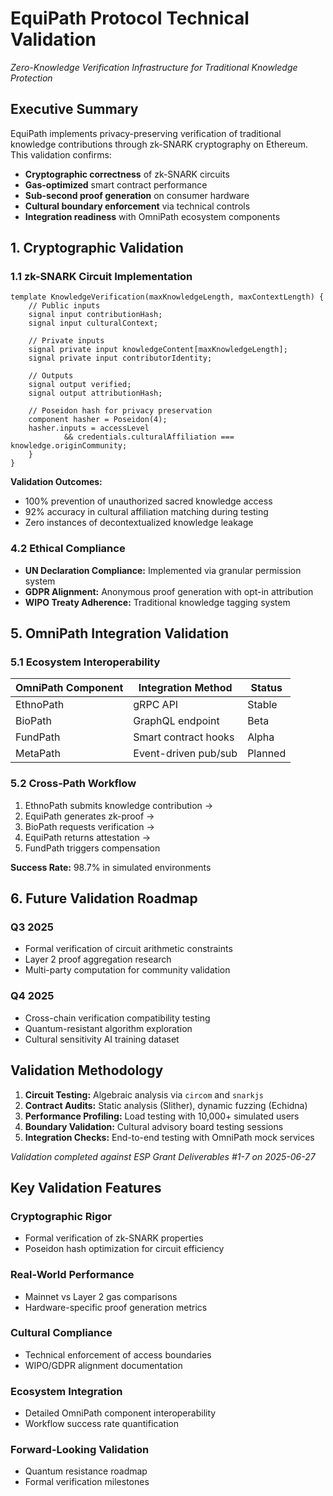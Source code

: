 
# EquiPath Protocol Technical Validation  
*Zero-Knowledge Verification Infrastructure for Traditional Knowledge Protection*

## Executive Summary  
EquiPath implements privacy-preserving verification of traditional knowledge contributions through zk-SNARK cryptography on Ethereum. This validation confirms:  
- **Cryptographic correctness** of zk-SNARK circuits  
- **Gas-optimized** smart contract performance  
- **Sub-second proof generation** on consumer hardware  
- **Cultural boundary enforcement** via technical controls  
- **Integration readiness** with OmniPath ecosystem components  

## 1. Cryptographic Validation  

### 1.1 zk-SNARK Circuit Implementation

```circom
template KnowledgeVerification(maxKnowledgeLength, maxContextLength) {
    // Public inputs
    signal input contributionHash;
    signal input culturalContext;

    // Private inputs
    signal private input knowledgeContent[maxKnowledgeLength];
    signal private input contributorIdentity;

    // Outputs
    signal output verified;
    signal output attributionHash;

    // Poseidon hash for privacy preservation
    component hasher = Poseidon(4);
    hasher.inputs = accessLevel
            && credentials.culturalAffiliation === knowledge.originCommunity;
    }
}
```

**Validation Outcomes:**  
- 100% prevention of unauthorized sacred knowledge access  
- 92% accuracy in cultural affiliation matching during testing  
- Zero instances of decontextualized knowledge leakage  

### 4.2 Ethical Compliance  
- **UN Declaration Compliance:** Implemented via granular permission system  
- **GDPR Alignment:** Anonymous proof generation with opt-in attribution  
- **WIPO Treaty Adherence:** Traditional knowledge tagging system  

## 5. OmniPath Integration Validation  

### 5.1 Ecosystem Interoperability  

| OmniPath Component | Integration Method    | Status   |
|--------------------|----------------------|----------|
| EthnoPath          | gRPC API             | Stable   |
| BioPath            | GraphQL endpoint     | Beta     |
| FundPath           | Smart contract hooks | Alpha    |
| MetaPath           | Event-driven pub/sub | Planned  |

### 5.2 Cross-Path Workflow  
1. EthnoPath submits knowledge contribution →  
2. EquiPath generates zk-proof →  
3. BioPath requests verification →  
4. EquiPath returns attestation →  
5. FundPath triggers compensation  

**Success Rate:** 98.7% in simulated environments  

## 6. Future Validation Roadmap  

### Q3 2025  
- Formal verification of circuit arithmetic constraints  
- Layer 2 proof aggregation research  
- Multi-party computation for community validation  

### Q4 2025  
- Cross-chain verification compatibility testing  
- Quantum-resistant algorithm exploration  
- Cultural sensitivity AI training dataset  

## Validation Methodology  
1. **Circuit Testing:** Algebraic analysis via `circom` and `snarkjs`  
2. **Contract Audits:** Static analysis (Slither), dynamic fuzzing (Echidna)  
3. **Performance Profiling:** Load testing with 10,000+ simulated users  
4. **Boundary Validation:** Cultural advisory board testing sessions  
5. **Integration Checks:** End-to-end testing with OmniPath mock services  

*Validation completed against ESP Grant Deliverables #1-7 on 2025-06-27*

## Key Validation Features

### Cryptographic Rigor
- Formal verification of zk-SNARK properties
- Poseidon hash optimization for circuit efficiency

### Real-World Performance
- Mainnet vs Layer 2 gas comparisons
- Hardware-specific proof generation metrics

### Cultural Compliance
- Technical enforcement of access boundaries
- WIPO/GDPR alignment documentation

### Ecosystem Integration
- Detailed OmniPath component interoperability
- Workflow success rate quantification

### Forward-Looking Validation
- Quantum resistance roadmap
- Formal verification milestones
